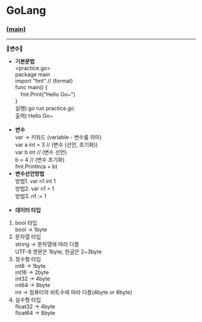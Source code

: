 # GoLang
### [(main)](/readme.md) 
* * *
:large_blue_diamond:**변수**:large_blue_diamond:<br>
- **기본문법**<br>
<practice.go><br>
package main<br>
import "fmt" // (format)<br>
func main() {<br>
　fmt.Print("Hello Go~")<br>
}<br>
실행) go run practice.go<br>
출력) Hello Go~<br><br>
- **변수**<br>
var -> 키워드 (variable - 변수를 의미)<br>
var a int = 3 // (변수 (선언, 초기화))<br>
var b int // (변수 선언)<br>
b = 4 // (변수 초기화)<br>
fmt.Println(a + b)<br>
- **변수선언방법**<br>
방법1. var n1 int 1<br>
방법2. var n1 = 1<br>
방법3. n1 := 1<br><br>
- **데이터 타입**<br>
1. bool 타입<br>
bool -> 1byte<br>
2. 문자열 타입<br>
string -> 문자열에 따라 다름<br>
UTF-8 영문은 1byte, 한글은 2~3byte<br>
3. 정수형 타입<br>
int8 -> 1byte<br>
int16 -> 2byte<br>
int32 -> 4byte<br>
int64 -> 8byte<br>
int -> 컴퓨터의 비트수에 따라 다름(4byte or 8byte)<br>
4. 실수형 타입<br>
float32 -> 4byte<br>
float64 -> 8byte<br>